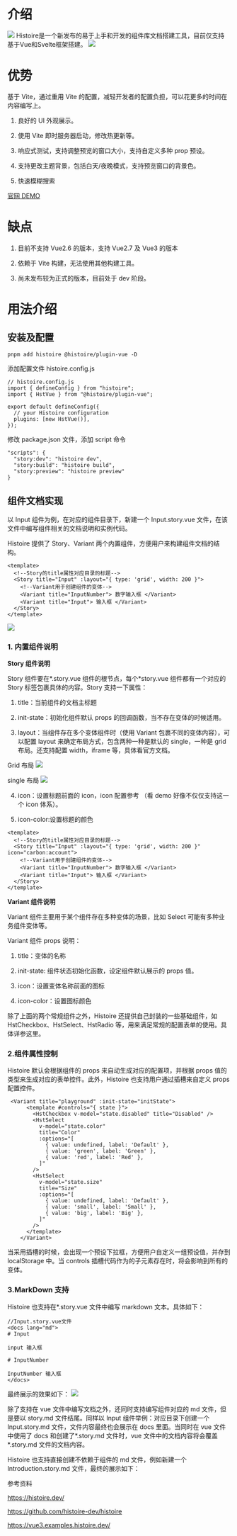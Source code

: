 # 介绍

<img src="./img/logo.png">
Histoire是一个新发布的易于上手和开发的组件库文档搭建工具，目前仅支持基于Vue和Svelte框架搭建。

<img src="./img/img-1.png">

# 优势

基于 Vite，通过重用 Vite 的配置，减轻开发者的配置负担，可以花更多的时间在内容编写上。

1. 良好的 UI 外观展示。

2. 使用 Vite 即时服务器启动，修改热更新等。

3. 响应式测试，支持调整预览的窗口大小，支持自定义多种 prop 预设。

4. 支持更改主题背景，包括白天/夜晚模式，支持预览窗口的背景色。

5. 快速模糊搜索

[官网 DEMO](https://vue3.examples.histoire.dev/story/src-components-introduction-story-vue?variantId=_default)

# 缺点

1. 目前不支持 Vue2.6 的版本，支持 Vue2.7 及 Vue3 的版本

2. 依赖于 Vite 构建，无法使用其他构建工具。

3. 尚未发布较为正式的版本，目前处于 dev 阶段。

# 用法介绍

## 安装及配置

```
pnpm add histoire @histoire/plugin-vue -D
```

添加配置文件 histoire.config.js

```
// histoire.config.js
import { defineConfig } from "histoire";
import { HstVue } from "@histoire/plugin-vue";

export default defineConfig({
  // your Histoire configuration
  plugins: [new HstVue()],
});
```

修改 package.json 文件，添加 script 命令

```
"scripts": {
  "story:dev": "histoire dev",
  "story:build": "histoire build",
  "story:preview": "histoire preview"
}
```

## 组件文档实现

以 Input 组件为例，在对应的组件目录下，新建一个 Input.story.vue 文件，在该文件中编写组件相关的文档说明和实例代码。

Histoire 提供了 Story、Variant 两个内置组件，方便用户来构建组件文档的结构。

```
<template>
  <!--Story的title属性对应目录的标题-->
  <Story title="Input" :layout="{ type: 'grid', width: 200 }">
    <!--Variant用于创建组件的变体-->
    <Variant title="InputNumber"> 数字输入框 </Variant>
    <Variant title="Input"> 输入框 </Variant>
  </Story>
</template>
```

<img src="./img/img-3.png" />

### 1. 内置组件说明

**Story 组件说明**

Story 组件要在*.story.vue 组件的根节点，每个*story.vue 组件都有一个对应的 Story 标签包裹具体的内容。Story 支持一下属性：

1. title：当前组件的文档主标题

2. init-state：初始化组件默认 props 的回调函数，当不存在变体的时候适用。

3. layout：当组件存在多个变体组件时（使用 Variant 包裹不同的变体内容），可以配置 layout 来确定布局方式，包含两种一种是默认的 single，一种是 grid 布局。还支持配置 width，iframe 等，具体看官方文档。

Grid 布局
<img src="./img/img-4.png"/>

single 布局
<img src="./img/img-5.png"/>

4. icon：设置标题前面的 icon，icon 配置参考 （看 demo 好像不仅仅支持这一个 icon 体系）。

5. icon-color:设置标题的颜色

```
<template>
  <!--Story的title属性对应目录的标题-->
  <Story title="Input" :layout="{ type: 'grid', width: 200 }" icon="carbon:account">
    <!--Variant用于创建组件的变体-->
    <Variant title="InputNumber"> 数字输入框 </Variant>
    <Variant title="Input"> 输入框 </Variant>
  </Story>
</template>
```

**Variant 组件说明**

Variant 组件主要用于某个组件存在多种变体的场景，比如 Select 可能有多种业务组件变体等。

Variant 组件 props 说明：

1. title：变体的名称

2. init-state: 组件状态初始化函数，设定组件默认展示的 props 值。

3. icon：设置变体名称前面的图标

4. icon-color：设置图标颜色

除了上面的两个常规组件之外，Histoire 还提供自己封装的一些基础组件，如 HstCheckbox、HstSelect、HstRadio 等，用来满足常规的配置表单的使用。具体详参这里。

### 2.组件属性控制

Histoire 默认会根据组件的 props 来自动生成对应的配置项，并根据 props 值的类型来生成对应的表单控件。此外，Histoire 也支持用户通过插槽来自定义 props 配置控件。

```
 <Variant title="playground" :init-state="initState">
      <template #controls="{ state }">
        <HstCheckbox v-model="state.disabled" title="Disabled" />
        <HstSelect
          v-model="state.color"
          title="Color"
          :options="[
            { value: undefined, label: 'Default' },
            { value: 'green', label: 'Green' },
            { value: 'red', label: 'Red' },
          ]"
        />
        <HstSelect
          v-model="state.size"
          title="Size"
          :options="[
            { value: undefined, label: 'Default' },
            { value: 'small', label: 'Small' },
            { value: 'big', label: 'Big' },
          ]"
        />
      </template>
    </Variant>
```

当采用插槽的时候，会出现一个预设下拉框，方便用户自定义一组预设值，并存到 localStorage 中。当 controls 插槽代码作为<Story>的子元素存在时，将会影响到所有的变体。

### 3.MarkDown 支持

Histoire 也支持在\*.story.vue 文件中编写 markdown 文本。具体如下：

```
//Input.story.vue文件
<docs lang="md">
# Input

input 输入框

# InputNumber

InputNumber 输入框
</docs>
```

最终展示的效果如下：
<img src="./img/img-6.png"/>

除了支持在 vue 文件中编写文档之外，还同时支持编写组件对应的 md 文件，但是要以 story.md 文件结尾。同样以 Input 组件举例：对应目录下创建一个 Input.story.md 文件，文件内容最终也会展示在 docs 里面。当同时在 vue 文件中使用了 docs 和创建了*.story.md 文件时，vue 文件中的文档内容将会覆盖*.story.md 文件的文档内容。

Histoire 也支持直接创建不依赖于组件的 md 文件，例如新建一个 Introduction.story.md 文件，最终的展示如下：

参考资料

https://histoire.dev/

https://github.com/histoire-dev/histoire

https://vue3.examples.histoire.dev/
